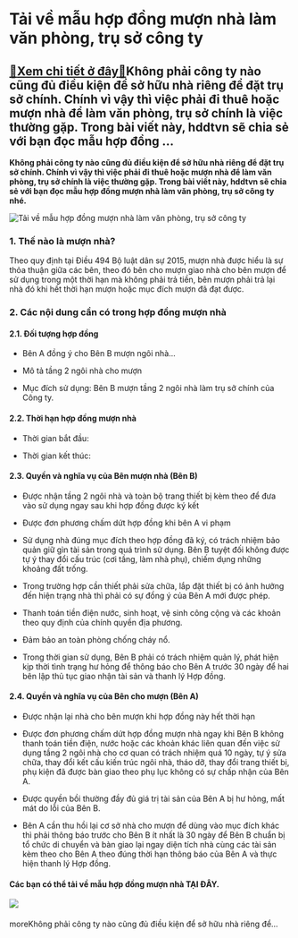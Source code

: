 Tải về mẫu hợp đồng mượn nhà làm văn phòng, trụ sở công ty
==========================================================

[:gift:Xem chi tiết ở đây:gift:](https://hddtvn.com/tai-ve-mau-hop-dong-muon-nha-lam-van-phong-tru-so-cong-ty-2/)Không phải công ty nào cũng đủ điều kiện để sở hữu nhà riêng để đặt trụ sở chính. Chính vì vậy thì việc phải đi thuê hoặc mượn nhà để làm văn phòng, trụ sở chính là việc thường gặp. Trong bài viết này, hddtvn sẽ chia sẻ với bạn đọc mẫu hợp đồng …
------------------------------------------------------------------------------------------------------------------------------------------------------------------------------------------------------------------------------------------------------

**Không phải công ty nào cũng đủ điều kiện để sở hữu nhà riêng để đặt trụ sở chính. Chính vì vậy thì việc phải đi thuê hoặc mượn nhà để làm văn phòng, trụ sở chính là việc thường gặp. Trong bài viết này, hddtvn sẽ chia sẻ với bạn đọc mẫu hợp đồng mượn nhà làm văn phòng, trụ sở công ty nhé.**


![Tải về mẫu hợp đồng mượn nhà làm văn phòng, trụ sở công ty](https://hddtvn.com/wp-content/uploads/2021/01/business-meeting-room-high-rise-office-building_105762-1717.jpg)


### 1. Thế nào là mượn nhà?


Theo quy định tại Điều 494 Bộ luật dân sự 2015, mượn nhà được hiểu là sự thỏa thuận giữa các bên, theo đó bên cho mượn giao nhà cho bên mượn để sử dụng trong một thời hạn mà không phải trả tiền, bên mượn phải trả lại nhà đó khi hết thời hạn mượn hoặc mục đích mượn đã đạt được.


### 2. Các nội dung cần có trong hợp đồng mượn nhà


#### 2.1. Đối tượng hợp đồng




* Bên A đồng ý cho Bên B mượn ngôi nhà…

* Mô tả tầng 2 ngôi nhà cho mượn

* Mục đích sử dụng: Bên B mượn tầng 2 ngôi nhà làm trụ sở chính của Công ty.



#### 2.2. Thời hạn hợp đồng mượn nhà




* Thời gian bắt đầu:

* Thời gian kết thúc:



#### 2.3. Quyền và nghĩa vụ của Bên mượn nhà (Bên B)




* Được nhận tầng 2 ngôi nhà và toàn bộ trang thiết bị kèm theo để đưa vào sử dụng ngay sau khi hợp đồng được ký kết

* Được đơn phương chấm dứt hợp đồng khi bên A vi phạm

* Sử dụng nhà đúng mục đích theo hợp đồng đã ký, có trách nhiệm bảo quản giữ gìn tài sản trong quá trình sử dụng. Bên B tuyệt đối không được tự ý thay đổi cấu trúc (cơi tầng, làm nhà phụ), chiếm dụng những khoảng đất trống.

* Trong trường hợp cần thiết phải sửa chữa, lắp đặt thiết bị có ảnh hưởng đến hiện trạng nhà thì phải có sự đồng ý của Bên A mới được phép.

* Thanh toán tiền điện nước, sinh hoạt, vệ sinh công cộng và các khoản theo quy định của chính quyền địa phương.

* Đảm bảo an toàn phòng chống cháy nổ.

* Trong thời gian sử dụng, Bên B phải có trách nhiệm quản lý, phát hiện kịp thời tình trạng hư hỏng để thông báo cho Bên A trước 30 ngày để hai bên lập thủ tục giao nhận tài sản và thanh lý Hợp đồng.



#### 2.4. Quyền và nghĩa vụ của Bên cho mượn (Bên A)




* Được nhận lại nhà cho bên mượn khi hợp đồng này hết thời hạn

* Được đơn phương chấm dứt hợp đồng mượn nhà ngay khi Bên B không thanh toán tiền điện, nước hoặc các khoản khác liên quan đến việc sử dụng tầng 2 ngôi nhà cho cơ quan có trách nhiệm quá 10 ngày, tự ý sửa chữa, thay đổi kết cấu kiến trúc ngôi nhà, tháo dỡ, thay đổi trang thiết bị, phụ kiện đã được bàn giao theo phụ lục không có sự chấp nhận của Bên A.

* Được quyền bồi thường đầy đủ giá trị tài sản của Bên A bị hư hỏng, mất mát do lỗi của Bên B.

* Bên A cần thu hồi lại cơ sở nhà cho mượn để dùng vào mục đích khác thì phải thông báo trước cho Bên B ít nhất là 30 ngày để Bên B chuẩn bị tổ chức di chuyển và bàn giao lại ngay diện tích nhà cùng các tài sản kèm theo cho Bên A theo đúng thời hạn thông báo của Bên A và thực hiện thanh lý Hợp đồng.



#### Các bạn có thể tải về mẫu hợp đồng mượn nhà **TẠI ĐÂY**.


![](https://hddtvn.com/wp-content/uploads/2021/01/12-6.png)


#### 


moreKhông phải công ty nào cũng đủ điều kiện để sở hữu nhà riêng để…

